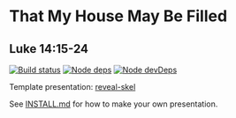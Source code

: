 # That My House May Be Filled
## Luke 14:15-24

[![Build status](https://api.travis-ci.com/sermons/filled.svg)](https://travis-ci.com/github/sermons/filled)
[![Node deps](https://david-dm.org/sermons/filled.svg)](https://david-dm.org/sermons/filled)
[![Node devDeps](https://david-dm.org/sermons/filled/dev-status.svg)](https://david-dm.org/sermons/filled?type=dev)

Template presentation: [reveal-skel](https://github.com/sermons/reveal-skel)

See [INSTALL.md](INSTALL.md)
for how to make your own presentation.
